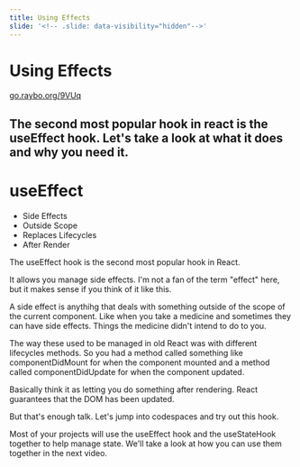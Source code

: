 ```yaml
---
title: Using Effects
slide: '<!-- .slide: data-visibility="hidden"-->'
---
```


<!-- .slide: data-state="layout-title" class="bg-dark"-->

# Using Effects

<div class="slide-link"><a href="https://go.raybo.org/9VUq"><i class="fab fa-slideshare"></i> go.raybo.org/9VUq</a></div>

> >

## The second most popular hook in react is the useEffect hook. Let's take a look at what it does and why you need it.

# useEffect

- Side Effects
- Outside Scope
- Replaces Lifecycles
- After Render

> >

The useEffect hook is the second most popular hook in React.

It allows you manage side effects. I'm not a fan of the term "effect" here, but it makes sense if you think of it like this.

A side effect is anythihg that deals with something outside of the scope of the current component. Like when you take a medicine and sometimes they can have side effects. Things the medicine didn't intend to do to you.

The way these used to be managed in old React was with different lifecycles methods. So you had a method called something like componentDidMount for when the component mounted and a method called componentDidUpdate for when the component updated.

Basically think it as letting you do something after rendering. React guarantees that the DOM has been updated.

But that's enough talk. Let's jump into codespaces and try out this hook.

Most of your projects will use the useEffect hook and the useStateHook together to help manage state. We'll take a look at how you can use them together in the next video.
